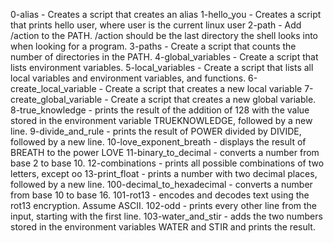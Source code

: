 0-alias - Creates a script that creates an alias
1-hello_you - Creates a script that prints hello user, where user is the current linux user
2-path - Add /action to the PATH. /action should be the last directory the shell looks into when looking for a program.
3-paths - Create a script that counts the number of directories in the PATH.
4-global_variables - Create a script that lists environment variables.
5-local_variables - Create a script that lists all local variables and environment variables, and functions.
6-create_local_variable - Create a script that creates a new local variable
7-create_global_variable - Create a script that creates a new global variable.
8-true_knowledge - prints the result of the addition of 128 with the value stored in the environment variable TRUEKNOWLEDGE, followed by a new line.
9-divide_and_rule - prints the result of POWER divided by DIVIDE, followed by a new line.
10-love_exponent_breath - displays the result of BREATH to the power LOVE
11-binary_to_decimal -  converts a number from base 2 to base 10.
12-combinations - prints all possible combinations of two letters, except oo
13-print_float - prints a number with two decimal places, followed by a new line.
100-decimal_to_hexadecimal - converts a number from base 10 to base 16.
101-rot13 - encodes and decodes text using the rot13 encryption. Assume ASCII.
102-odd - prints every other line from the input, starting with the first line.
103-water_and_stir - adds the two numbers stored in the environment variables WATER and STIR and prints the result.
